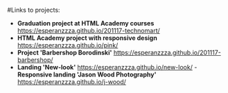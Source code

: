 #Links to projects:
- **Graduation project at HTML Academy courses**
https://esperanzzza.github.io/201117-technomart/
- **HTML Academy project with responsive design**
https://esperanzzza.github.io/pink/
- **Project 'Barbershop Borodinski'**
https://esperanzzza.github.io/201117-barbershop/
- **Landing 'New-look'**
https://esperanzzza.github.io/new-look/
-**Responsive landing 'Jason Wood Photography'**
https://esperanzzza.github.io/j-wood/
